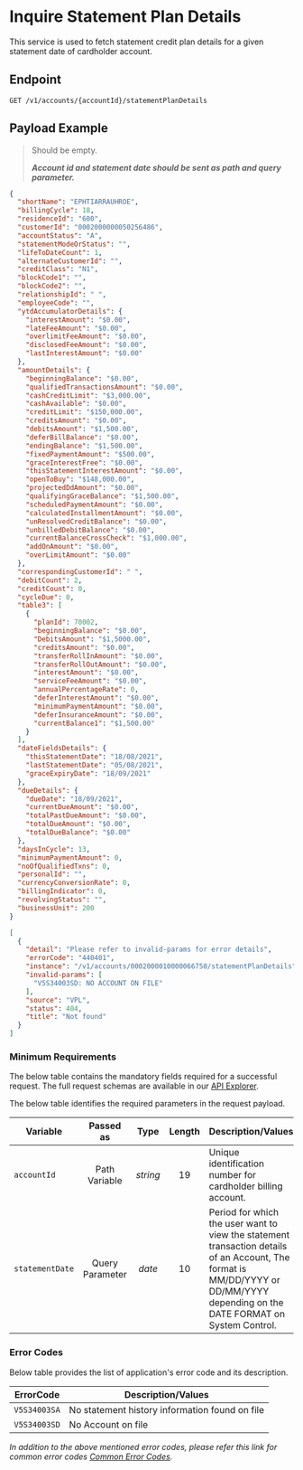 # Inquire Statement Plan Details

This service is used to fetch statement credit plan details for a given statement date of cardholder account.

## Endpoint

`GET /v1/accounts/{accountId}/statementPlanDetails`

## Payload Example

<!--
type: tab
titles: Request, Response, Error
-->

>Should be empty. 
>
>***Account id and statement date should be sent as path and query parameter.***

<!--
type: tab
-->

```json
{
  "shortName": "EPHTIARRAUHROE",
  "billingCycle": 18,
  "residenceId": "600",
  "customerId": "0002000000050256486",
  "accountStatus": "A",
  "statementModeOrStatus": "",
  "lifeToDateCount": 1,
  "alternateCustomerId": "",
  "creditClass": "N1",
  "blockCode1": "",
  "blockCode2": "",
  "relationshipId": " ",
  "employeeCode": "",
  "ytdAccumulatorDetails": {
    "interestAmount": "$0.00",
    "lateFeeAmount": "$0.00",
    "overlimitFeeAmount": "$0.00",
    "disclosedFeeAmount": "$0.00",
    "lastInterestAmount": "$0.00"
  },
  "amountDetails": {
    "beginningBalance": "$0.00",
    "qualifiedTransactionsAmount": "$0.00",
    "cashCreditLimit": "$3,000.00",
    "cashAvailable": "$0.00",
    "creditLimit": "$150,000.00",
    "creditsAmount": "$0.00",
    "debitsAmount": "$1,500.00",
    "deferBillBalance": "$0.00",
    "endingBalance": "$1,500.00",
    "fixedPaymentAmount": "$500.00",
    "graceInterestFree": "$0.00",
    "thisStatementInterestAmount": "$0.00",
    "openToBuy": "$148,000.00",
    "projectedDdAmount": "$0.00",
    "qualifyingGraceBalance": "$1,500.00",
    "scheduledPaymentAmount": "$0.00",
    "calculatedInstallmentAmount": "$0.00",
    "unResolvedCreditBalance": "$0.00",
    "unbilledDebitBalance": "$0.00",
    "currentBalanceCrossCheck": "$1,000.00",
    "addOnAmount": "$0.00",
    "overLimitAmount": "$0.00"
  },
  "correspondingCustomerId": " ",
  "debitCount": 2,
  "creditCount": 0,
  "cycleDue": 0,
  "table3": [
    {
      "planId": 70002,
      "beginningBalance": "$0.00",
      "DebitsAmount": "$1,5000.00",
      "creditsAmount": "$0.00",
      "transferRollInAmount": "$0.00",
      "transferRollOutAmount": "$0.00",
      "interestAmount": "$0.00",
      "serviceFeeAmount": "$0.00",
      "annualPercentageRate": 0,
      "deferInterestAmount": "$0.00",
      "minimumPaymentAmount": "$0.00",
      "deferInsuranceAmount": "$0.00",
      "currentBalance1": "$1,500.00"
    }
  ],
  "dateFieldsDetails": {
    "thisStatementDate": "18/08/2021",
    "lastStatementDate": "05/08/2021",
    "graceExpiryDate": "18/09/2021"
  },
  "dueDetails": {
    "dueDate": "18/09/2021",
    "currentDueAmount": "$0.00",
    "totalPastDueAmount": "$0.00",
    "totalDueAmount": "$0.00",
    "totalDueBalance": "$0.00"
  },
  "daysInCycle": 13,
  "minimumPaymentAmount": 0,
  "noOfQualifiedTxns": 0,
  "personalId": "",
  "currencyConversionRate": 0,
  "billingIndicator": 0,
  "revolvingStatus": "",
  "businessUnit": 200
}
```

<!--
type: tab
-->

```json
[
  {
    "detail": "Please refer to invalid-params for error details",
    "errorCode": "440401",
    "instance": "/v1/accounts/0002000010000066750/statementPlanDetails",
    "invalid-params": [
      "V5S34003SD: NO ACCOUNT ON FILE"
    ],
    "source": "VPL",
    "status": 404,
    "title": "Not found"
  }
]
```

<!-- type: tab-end -->

### Minimum Requirements

The below table contains the mandatory fields required for a successful request. The full request schemas are available in our [API Explorer](../api/?type=get&path=/v1/accounts/{accountId}/statementPlanDetails).

The below table identifies the required parameters in the request payload.

| Variable | Passed as | Type | Length | Description/Values |
| -------- | :-------: | :--: | :------------: | ------------------ |
| `accountId` | Path Variable | *string* | 19 | Unique identification number for cardholder billing account. | 
| `statementDate` | Query Parameter | *date* | 10 | Period for which the user want to view the statement transaction details of an Account, The format is MM/DD/YYYY or DD/MM/YYYY depending on the DATE FORMAT on System Control.| 

### Error Codes

Below table provides the list of application's error code and its description.

| ErrorCode |  Description/Values |
| --------  | ------------------ |
| `V5S34003SA` | No statement history information found on file |
| `V5S34003SD` | No Account on file |

*In addition to the above mentioned error codes, please refer this link for common error codes [Common Error Codes](?path=docs/Common_Error_Code.md).*